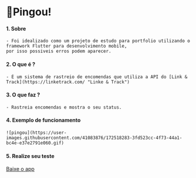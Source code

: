 # 🚛Pingou!

#### 1. **Sobre**
	- Foi idealizado como um projeto de estudo para portfolio utilizando o framework Flutter para desenvolvimento mobile, 
	por isso possiveis erros podem aparecer.
#### 2. **O que é ?**
	- É um sistema de rastreio de encomendas que utiliza a API do [Link & Track](https://linketrack.com/ "Linke & Track")
#### 3. **O que faz ?**
	- Rastreia encomendas e mostra o seu status.

#### 4. **Exemplo de funcionamento**
	![pingou](https://user-images.githubusercontent.com/41083876/172518283-3fd523cc-4f73-44a1-bc4e-e37e2791e060.gif)

#### 5. **Realize seu teste**
[Baixe o app](https://github.com/Marcel0Henrique/pingou_app/releases/download/release/Pingou.apk "Baixe o app")
